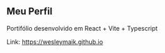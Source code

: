 ## Meu Perfil
Portifólio desenvolvido em React + Vite + Typescript

Link: https://wesleymaik.github.io
